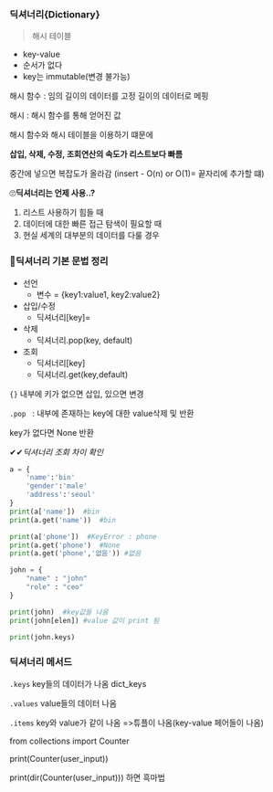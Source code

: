 ### 딕셔너리{Dictionary}

> 해시 테이블



- key-value
- 순서가 없다
- key는 immutable(변경 불가능)



해시 함수 : 임의 길이의 데이터를 고정 길이의 데이터로 메핑

해시 : 해시 함수를 통해 얻어진 값

해시 함수와 해시 테이블을 이용하기 떄문에

**삽입, 삭제, 수정, 조회연산의 속도가 리스트보다 빠름**



중간에 넣으면 복잡도가 올라감 (insert - O(n) or O(1)= 끝자리에 추가할 떄)



🙄**딕셔너리는 언제 사용..?**

1. 리스트 사용하기 힘들 때
2. 데이터에 대한 빠른 접근 탐색이 필요할 때
3. 현실 세계의 대부분의 데이터를 다룰 경우



### 📝딕셔너리 기본 문법 정리

- 선언 
  - 변수 = {key1:value1, key2:value2}
- 삽입/수정
  - 딕셔너리[key]=
- 삭제
  - 딕셔너리.pop(key, default)
- 조회 
  - 딕셔너리[key]
  - 딕셔너리.get(key,default)



`{}` 내부에 키가 없으면 삽입, 있으면 변경

`.pop ` : 내부에 존재하는 key에 대한 value삭제 및 반환

key가 없다면 None 반환





✔✔*딕셔너리 조회 차이 확인*

```python
a = {
    'name':'bin'
    'gender':'male'
    'address':'seoul'
}
print(a['name'])  #bin
print(a.get('name'))  #bin

print(a['phone'])  #KeyError : phone
print(a.get('phone')  #None
print(a.get('phone','없음')) #없음
```



```python
john = {
    "name" : "john"
    "role" : "ceo"
}

print(john)  #key값들 나옴
print(john[elen]) #value 값이 print 됨

print(john.keys) 
```



### 딕셔너리 메서드

`.keys` key들의 데이터가 나옴  <class> dict_keys

`.values`  value들의 데이터 나옴

`.items`  key와 value가 같이 나옴 =>튜플이 나옴(key-value 페어들이 나옴)



from collections import Counter

print(Counter(user_input))



print(dir(Counter(user_input))) 하면 흑마법

